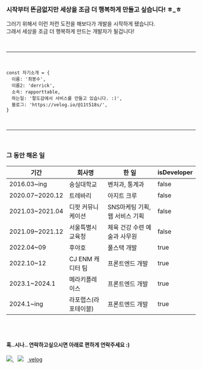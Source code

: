 
### 시작부터 뜬금없지만 세상을 조금 더 행복하게 만들고 싶습니다! ㅎ_ㅎ
그러기 위해서 이런 저런 도전을 해보다가 개발을 시작하게 됐습니다.<br/>
그래서 세상을 조금 더 행복하게 만드는 개발자가 될겁니다!


<br/>
<hr/>
<br/>


```
const 자기소개 = {
  이름: '최봉수',
  이름2: 'derrick',
  소속: rapporttable,
  하는일: '팔도감에서 서비스를 만들고 있습니다. :)',
  블로그: 'https://velog.io/@11t518s/',
}
```

<br/>
<hr/>
<br/>

### 그 동안 해온 일
|기간|회사명|한 일|isDeveloper|
|---|---|---|---|
|2016.03~ing|숭실대학교|벤처과, 통계과|false|
|2020.07~2020.12|트레바리|아지트 크루|false|
|2021.03~2021.04|디팟 커뮤니케이션|SNS마케팅 기획, 웹 서비스 기획|false|
|2021.09~2021.12|서울특별시 교육청|체육 건강 수련 예술과 사무원|false|
|2022.04~09|후야호|풀스택 개발|true|
|2022.10~12|CJ ENM 캐디터 팀|프론트엔드 개발|true|
|2023.1~2024.1|메라키플레이스|프론트엔드 개발|true|
|2024.1~ing|라포랩스(라포테이블)|프론트엔드 개발|true|

<br/>
<br/>

#### 혹..시나.. 연락하고싶으시면 아래로 편하게 연락주세요 :)


<a href="https://www.instagram.com/bbong__su_/" target="_blank">
  <img src="https://img.shields.io/badge/Instagram-E4405F?style=flat-square&logo=Instagram&logoColor=white"/>
</a>
<a href="mailto:11t518s20161759@gmail.com">
    <img 
        src="https://img.shields.io/badge/Gmail-EA4335?style=flat-square&logo=Gmail&logoColor=white&link=mailto:11t518s20161759@gmail.com"
        style="height : auto; margin-left : 10px; margin-right : 10px;"/>
</a>
<a href="https://velog.io/@11t518s/">velog</a>
